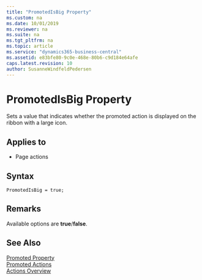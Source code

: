 ```yaml
---
title: "PromotedIsBig Property"
ms.custom: na
ms.date: 10/01/2019
ms.reviewer: na
ms.suite: na
ms.tgt_pltfrm: na
ms.topic: article
ms.service: "dynamics365-business-central"
ms.assetid: e83bfe80-9c0e-468e-80b6-c9d184e64afe
caps.latest.revision: 10
author: SusanneWindfeldPedersen
---
```


# PromotedIsBig Property
Sets a value that indicates whether the promoted action is displayed on the ribbon with a large icon.  
  
## Applies to  
  
- Page actions  
 
## Syntax
```
PromotedIsBig = true;
```
 
## Remarks  
Available options are **true**/**false**.  
  
## See Also  
[Promoted Property](devenv-promoted-property.md)   
[Promoted Actions](../devenv-promoted-actions.md)  
[Actions Overview](../devenv-actions-overview.md)  